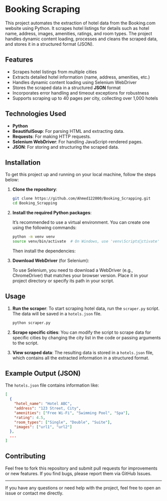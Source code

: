 
# Booking Scraping

This project automates the extraction of hotel data from the Booking.com website using Python. It scrapes hotel listings for details such as hotel name, address, images, amenities, ratings, and room types. The project handles dynamic content loading, processes and cleans the scraped data, and stores it in a structured format (JSON).

## Features
- Scrapes hotel listings from multiple cities
- Extracts detailed hotel information (name, address, amenities, etc.)
- Handles dynamic content loading using Selenium WebDriver
- Stores the scraped data in a structured **JSON** format
- Incorporates error handling and timeout exceptions for robustness
- Supports scraping up to 40 pages per city, collecting over 1,000 hotels

## Technologies Used
- **Python**
- **BeautifulSoup**: For parsing HTML and extracting data.
- **Requests**: For making HTTP requests.
- **Selenium WebDriver**: For handling JavaScript-rendered pages.
- **JSON**: For storing and structuring the scraped data.

## Installation

To get this project up and running on your local machine, follow the steps below:

1. **Clone the repository**:

    ```bash
    git clone https://github.com/Ahmed122000/Booking_Scrapping.git
    cd Booking_Scrapping
    ```

2. **Install the required Python packages**:

    It’s recommended to use a virtual environment. You can create one using the following commands:

    ```bash
    python -m venv venv
    source venv/bin/activate  # On Windows, use 'venv\Scriptsctivate'
    ```

    Then install the dependencies:

3. **Download WebDriver** (for Selenium):
   
   To use Selenium, you need to download a WebDriver (e.g., ChromeDriver) that matches your browser version. Place it in your project directory or specify its path in your script.

## Usage

1. **Run the scraper**: To start scraping hotel data, run the `scraper.py` script. The data will be saved in a `hotels.json` file.

    ```bash
    python scraper.py
    ```

2. **Scrape specific cities**: You can modify the script to scrape data for specific cities by changing the city list in the code or passing arguments to the script.

3. **View scraped data**: The resulting data is stored in a `hotels.json` file, which contains all the extracted information in a structured format.

## Example Output (JSON)

The `hotels.json` file contains information like:

```json
[
  {
    "hotel_name": "Hotel ABC",
    "address": "123 Street, City",
    "amenities": ["Free Wi-Fi", "Swimming Pool", "Spa"],
    "rating": 4.5,
    "room_types": ["Single", "Double", "Suite"],
    "images": ["url1", "url2"]
  },
  ...
]
```

## Contributing

Feel free to fork this repository and submit pull requests for improvements or new features. If you find bugs, please report them via GitHub Issues.

---

If you have any questions or need help with the project, feel free to open an issue or contact me directly.
